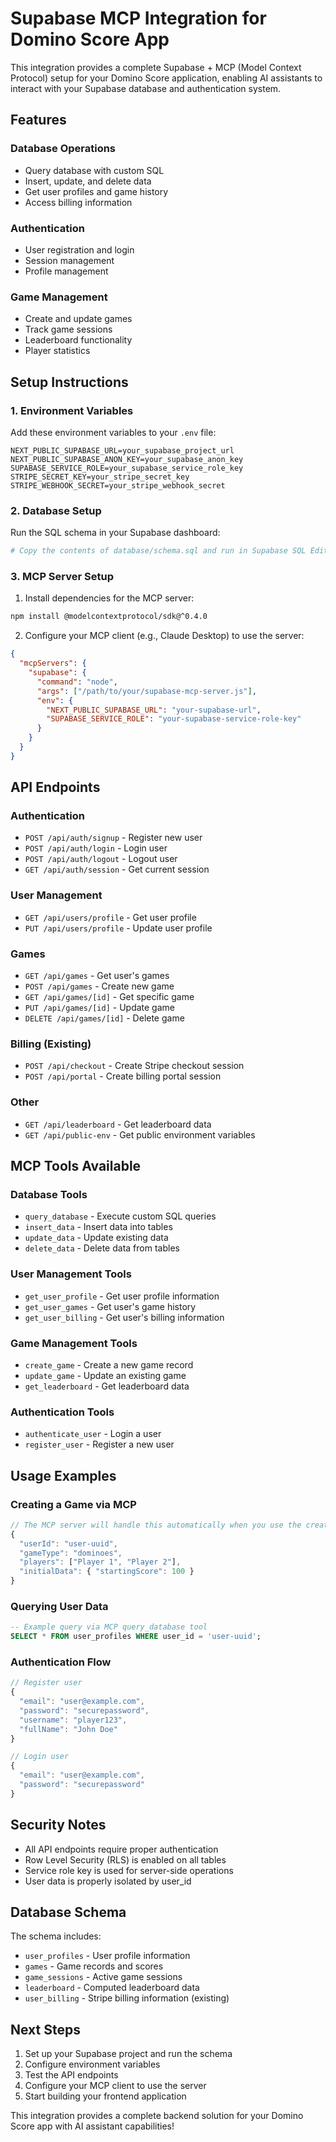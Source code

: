 # Supabase MCP Integration for Domino Score App

This integration provides a complete Supabase + MCP (Model Context Protocol) setup for your Domino Score application, enabling AI assistants to interact with your Supabase database and authentication system.

## Features

### Database Operations
- Query database with custom SQL
- Insert, update, and delete data
- Get user profiles and game history
- Access billing information

### Authentication
- User registration and login
- Session management
- Profile management

### Game Management
- Create and update games
- Track game sessions
- Leaderboard functionality
- Player statistics

## Setup Instructions

### 1. Environment Variables

Add these environment variables to your `.env` file:

```env
NEXT_PUBLIC_SUPABASE_URL=your_supabase_project_url
NEXT_PUBLIC_SUPABASE_ANON_KEY=your_supabase_anon_key
SUPABASE_SERVICE_ROLE=your_supabase_service_role_key
STRIPE_SECRET_KEY=your_stripe_secret_key
STRIPE_WEBHOOK_SECRET=your_stripe_webhook_secret
```

### 2. Database Setup

Run the SQL schema in your Supabase dashboard:

```bash
# Copy the contents of database/schema.sql and run in Supabase SQL Editor
```

### 3. MCP Server Setup

1. Install dependencies for the MCP server:
```bash
npm install @modelcontextprotocol/sdk@^0.4.0
```

2. Configure your MCP client (e.g., Claude Desktop) to use the server:
```json
{
  "mcpServers": {
    "supabase": {
      "command": "node",
      "args": ["/path/to/your/supabase-mcp-server.js"],
      "env": {
        "NEXT_PUBLIC_SUPABASE_URL": "your-supabase-url",
        "SUPABASE_SERVICE_ROLE": "your-supabase-service-role-key"
      }
    }
  }
}
```

## API Endpoints

### Authentication
- `POST /api/auth/signup` - Register new user
- `POST /api/auth/login` - Login user
- `POST /api/auth/logout` - Logout user
- `GET /api/auth/session` - Get current session

### User Management
- `GET /api/users/profile` - Get user profile
- `PUT /api/users/profile` - Update user profile

### Games
- `GET /api/games` - Get user's games
- `POST /api/games` - Create new game
- `GET /api/games/[id]` - Get specific game
- `PUT /api/games/[id]` - Update game
- `DELETE /api/games/[id]` - Delete game

### Billing (Existing)
- `POST /api/checkout` - Create Stripe checkout session
- `POST /api/portal` - Create billing portal session

### Other
- `GET /api/leaderboard` - Get leaderboard data
- `GET /api/public-env` - Get public environment variables

## MCP Tools Available

### Database Tools
- `query_database` - Execute custom SQL queries
- `insert_data` - Insert data into tables
- `update_data` - Update existing data
- `delete_data` - Delete data from tables

### User Management Tools
- `get_user_profile` - Get user profile information
- `get_user_games` - Get user's game history
- `get_user_billing` - Get user's billing information

### Game Management Tools
- `create_game` - Create a new game record
- `update_game` - Update an existing game
- `get_leaderboard` - Get leaderboard data

### Authentication Tools
- `authenticate_user` - Login a user
- `register_user` - Register a new user

## Usage Examples

### Creating a Game via MCP
```javascript
// The MCP server will handle this automatically when you use the create_game tool
{
  "userId": "user-uuid",
  "gameType": "dominoes",
  "players": ["Player 1", "Player 2"],
  "initialData": { "startingScore": 100 }
}
```

### Querying User Data
```sql
-- Example query via MCP query_database tool
SELECT * FROM user_profiles WHERE user_id = 'user-uuid';
```

### Authentication Flow
```javascript
// Register user
{
  "email": "user@example.com",
  "password": "securepassword",
  "username": "player123",
  "fullName": "John Doe"
}

// Login user
{
  "email": "user@example.com",
  "password": "securepassword"
}
```

## Security Notes

- All API endpoints require proper authentication
- Row Level Security (RLS) is enabled on all tables
- Service role key is used for server-side operations
- User data is properly isolated by user_id

## Database Schema

The schema includes:
- `user_profiles` - User profile information
- `games` - Game records and scores
- `game_sessions` - Active game sessions
- `leaderboard` - Computed leaderboard data
- `user_billing` - Stripe billing information (existing)

## Next Steps

1. Set up your Supabase project and run the schema
2. Configure environment variables
3. Test the API endpoints
4. Configure your MCP client to use the server
5. Start building your frontend application

This integration provides a complete backend solution for your Domino Score app with AI assistant capabilities!
